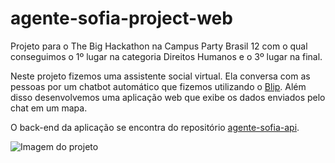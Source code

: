 # agente-sofia-project-web
Projeto para o The Big Hackathon na Campus Party Brasil 12 com o qual conseguimos o 1º lugar na categoria Direitos Humanos e o 3º lugar na final.

Neste projeto fizemos uma assistente social virtual. Ela conversa com as pessoas por um chatbot automático que fizemos utilizando o [Blip](https://blip.ai/).
Além disso desenvolvemos uma aplicação web que exibe os dados enviados pelo chat em um mapa.

O back-end da aplicação se encontra do repositório [agente-sofia-api](https://github.com/marialuisacp/agente-sofia-api).

![Imagem do projeto ](http://github.com/marialuisacp/agente-sofia-project-web/46_2.png)
      
